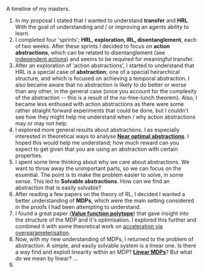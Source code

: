 A timeline of my masters.

1. In my proposal I stated that I wanted to understand __transfer__ and __HRL__. With the goal of understanding and / or improving an agents ability to learn.
2. I completed four 'sprints'; __HRL, exploration, IRL, disentanglement__, each of two weeks. After these sprints I decided to focus on __action abstractions__, which can be related to disentanglement (see [independent actions](http://willwhitney.com/assets/papers/Disentangling.video.with.independent.prediction.pdf)) and seems to be required for meaningful transfer.
4. After an exploration of 'action abstractions', I started to understand that HRL is a special case of __abstraction__; one of a special heirarchical structure, and which is focused on achieving a temporal abstraction. I also became aware that no abstraction is likely to do better or worse than any other, in the general case (once you account for the complexity of the abstraction -- this is a result of the no-free-lunch theorem). Also, I became less enthused with action abstractions as there were some rather straight forward experiments that could be done, but I couldn't see how they might help me understand when / why action abstractions may or may not help.
5. I explored more general results about abstractions. I as especially interested in theoretical ways to analyse __[Near optimal abstractions](https://arxiv.org/abs/1701.04113)__. I hoped this would help me understand; how much reward can you expect to get given that you are using an abstraction with certain properties.
6. I spent some time thinking about why we care about abstractions. We want to throw away the unimportant parts, so we can focus on the essential. The point is to make the problem easier to solve, in some sense. This led to __Solvable abstractions__. How can we find an abstraction that is easily solvable?
7. After reading a few papers on the theory of RL, I decided I wanted a better understanding of __MDPs__, which were the main setting considered in the proofs I had been attempting to understand.
8. I found a great paper (__[Value function polytope](https://arxiv.org/abs/1901.11524)__) that gave insight into the structure of the MDP and it's optimisation. I explored this further and combined it with some theoretical work on [acceleration via overparameterisation](https://arxiv.org/abs/1802.06509).
9. Now, with my new understanding of MDPs, I returned to the problem of abstraction. A simple, and easily solvable system is a linear one. Is there a way find and exploit linearity within an MDP? __[Linear MDPs](https://www.pnas.org/content/106/28/11478)__? But what do we mean by linear? ...
10.

